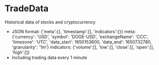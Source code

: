 # TradeData
Historical data of stocks and cryptocurrency
- JSON format:
  {'meta':{}, 'timestamp':[], 'indicators':{}}
  meta: {'currency': 'USD', 'symbol': 'DOGE-USD', 'exchangeName': 'CCC', 'timezone': 'UTC', 'data_start': 1650153600, 'data_end': 1650732780, 'granularity': '1m'}
  indicators: {'volume':[], 'low':[], 'close':[], 'open':[], 'high':[]}
- Including trading data every 1 minute

